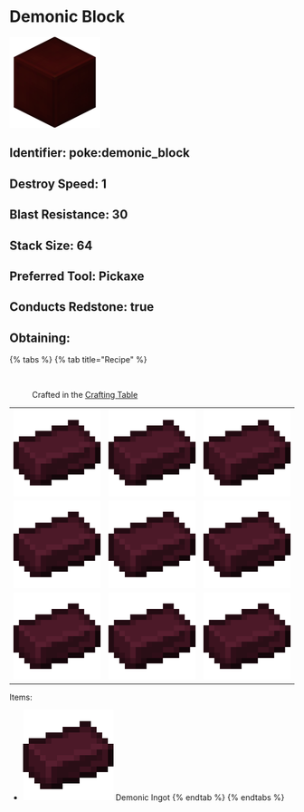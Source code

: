 # Demonic Block

![](https://github.com/ItsMePok/PFE/blob/wikiAssets/blockRenders/DemonicBlock.png?raw=true)



## Identifier: poke:demonic\_block <a href="#identifier" id="identifier"></a>

## Destroy Speed: 1

## Blast Resistance: 30

## <img src="https://minecraft.wiki/images/Light_Gray_Bundle_JE1_BE1.png?b552e" alt="" data-size="line">Stack Size: 64

## Preferred Tool: Pickaxe

## Conducts Redstone: true

## Obtaining:

{% tabs %}
{% tab title="Recipe" %}
<figure><img src="https://minecraft.wiki/images/thumb/Crafting_Table_JE4_BE3.png/150px-Crafting_Table_JE4_BE3.png?5767f" alt=""><figcaption><p>Crafted in the <a href="https://minecraft.wiki/w/Crafting_Table">Crafting Table</a></p></figcaption></figure>

|                                                                                                   |                                                                                                    |                                                                                                   |
| :-----------------------------------------------------------------------------------------------: | :------------------------------------------------------------------------------------------------: | :-----------------------------------------------------------------------------------------------: |
| ![Demonic Ingot](https://github.com/ItsMePok/PFE/blob/wikiAssets/wikiMain/demonic_ingot.png?raw=true) |  ![Demonic Ingot](https://github.com/ItsMePok/PFE/blob/wikiAssets/wikiMain/demonic_ingot.png?raw=true) | ![Demonic Ingot](https://github.com/ItsMePok/PFE/blob/wikiAssets/wikiMain/demonic_ingot.png?raw=true) |
| ![Demonic Ingot](https://github.com/ItsMePok/PFE/blob/wikiAssets/wikiMain/demonic_ingot.png?raw=true) |  ![Demonic Ingot](https://github.com/ItsMePok/PFE/blob/wikiAssets/wikiMain/demonic_ingot.png?raw=true) | ![Demonic Ingot](https://github.com/ItsMePok/PFE/blob/wikiAssets/wikiMain/demonic_ingot.png?raw=true) |
| ![Demonic Ingot](https://github.com/ItsMePok/PFE/blob/wikiAssets/wikiMain/demonic_ingot.png?raw=true) |  ![Demonic Ingot](https://github.com/ItsMePok/PFE/blob/wikiAssets/wikiMain/demonic_ingot.png?raw=true) | ![Demonic Ingot](https://github.com/ItsMePok/PFE/blob/wikiAssets/wikiMain/demonic_ingot.png?raw=true) |

Items:

* <img src="https://github.com/ItsMePok/PFE/blob/wikiAssets/wikiMain/demonic_ingot.png?raw=true" alt="Demonic Ingot" data-size="line"> Demonic Ingot
{% endtab %}
{% endtabs %}
